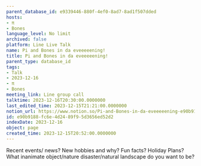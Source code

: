```yaml
---
parent_database_id: e9339446-880f-4ef0-8ad7-8ad1f507dded
hosts:
- π
- Bones
language_level: No limit
archived: false
platform: Line Live Talk
name: Pi and Bones in da eveeeeening!
title: Pi and Bones in da eveeeeening!
parent_type: database_id
tags:
- Talk
- 2023-12-16
- π
- Bones
meeting_link: Line group call
talktime: 2023-12-16T20:30:00.0000000
last_edited_time: 2023-12-15T21:21:00.0000000
notion_url: https://www.notion.so/Pi-and-Bones-in-da-eveeeeening-e90b9188fc6e4d2489f95d3656ed52d2
id: e90b9188-fc6e-4d24-89f9-5d3656ed52d2
indexDate: 2023-12-16
object: page
created_time: 2023-12-15T20:52:00.0000000
---
```



Recent events/ news?
New hobbies and why?
Fun facts? 
Holiday Plans?
What inanimate object/nature disaster/natural landscape do you want to be?























